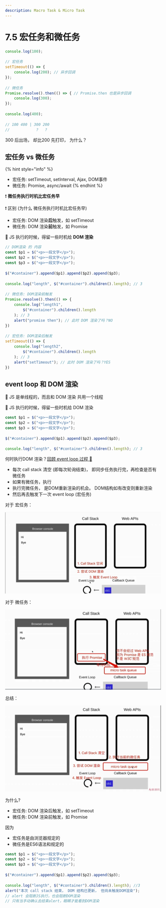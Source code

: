 ```yaml
---
description: Macro Task & Micro Task
---
```


# 7.5 宏任务和微任务

```javascript
console.log(100); 

// 宏任务
setTimeout(() => {
    console.log(200); // 异步回调
});

// 微任务
Promise.resolve().then(() => { // Promise.then 也是异步回调
    console.log(300); 
});

console.log(400);

// 100 400 | 300 200 
//            ?   ?
```

300 后出场， 却比200 先打印， 为什么？

## 宏任务 vs 微任务

{% hint style="info" %}
* 宏任务: setTimeout, setInterval, Ajax, DOM事件
* 微任务: Promise, async/await
{% endhint %}

❗ **微任务执行时机比宏任务早**

❗ 区别 \(为什么 微任务执行时机比宏任务早\)

* 宏任务: DOM 渲染**后**触发，如 setTimeout
* 微任务: DOM 渲染**前**触发，如 Promise

🔷 JS 执行的时候，得留一些时机给 **DOM 渲染**

```javascript
// DOM渲染 的 内容
const $p1 = $("<p>一段文字</p>");
const $p2 = $("<p>一段文字</p>");
const $p3 = $("<p>一段文字</p>");

$("#container").append($p1).append($p2).append($p3);

console.log("length", $("#container").children().length); // 3

// 微任务: DOM渲染前触发
Promise.resolve().then(() => {
    console.log("length1",
        $("#container").children().length
    ); // 3
    alert("promise then"); // 此时 DOM 渲染了吗？NO
})

// 宏任务: DOM渲染后触发
setTimeout(() => {
    console.log("length2",
        $("#container").children().length
    ); // 3
    alert("setTimeout"); // 此时 DOM 渲染了吗？YES
})
```

## event loop 和 DOM 渲染

🔷 JS 是单线程的，而且和 DOM 渲染 共用一个线程

🔷 JS 执行的时候，得留一些时机给 DOM 渲染

```javascript
const $p1 = $("<p>一段文字</p>");
const $p2 = $("<p>一段文字</p>");
const $p3 = $("<p>一段文字</p>");

$("#container").append($p1).append($p2).append($p3);

console.log("length", $("#container").children().length); // 3
```

何时执行DOM 渲染？[回顾 event loop 过程 🎦 ](7.1-event-loop.md#event-loop-guo-cheng)

* 每次 call stack 清空 \(即每次轮询结束\)， 即同步任务执行完，再检查是否有微任务
* 如果有微任务，执行
* 执行完微任务， 是DOM重新渲染的机会。 DOM结构如有改变则重新渲染
* 然后再去触发下一次 event loop \(宏任务\)

 对于 宏任务：

![eventloop dom&#x6E32;&#x67D3; - &#x5B8F;&#x4EFB;&#x52A1;](../../.gitbook/assets/eventloop-dom.png)

 对于 微任务：

![eventloop dom&#x6E32;&#x67D3; - &#x5FAE;&#x4EFB;&#x52A1;](../../.gitbook/assets/eventloop-dom2.png)

总结：

![eventloop dom&#x6E32;&#x67D3; - &#x603B;&#x7ED3;](../../.gitbook/assets/eventloop-dom3.png)

为什么?

* 宏任务: DOM 渲染后触发，如 setTimeout
* 微任务: DOM 渲染前触发，如 Promise

因为

* 宏任务是由浏览器规定的
* 微任务是ES6语法和规定的

```javascript
const $p1 = $("<p>一段文字</p>");
const $p2 = $("<p>一段文字</p>");
const $p3 = $("<p>一段文字</p>");

$("#container").append($p1).append($p2).append($p3);

console.log("length", $("#container").children().length); //3
alert("本次 call stack 结束， DOM 结构已更新， 但尚未触发DOM渲染");
// alert 会阻断JS执行，也会阻断DOM渲染
// 只有当手动确认去结束alert，眼睛才能看到DOM渲染
```

